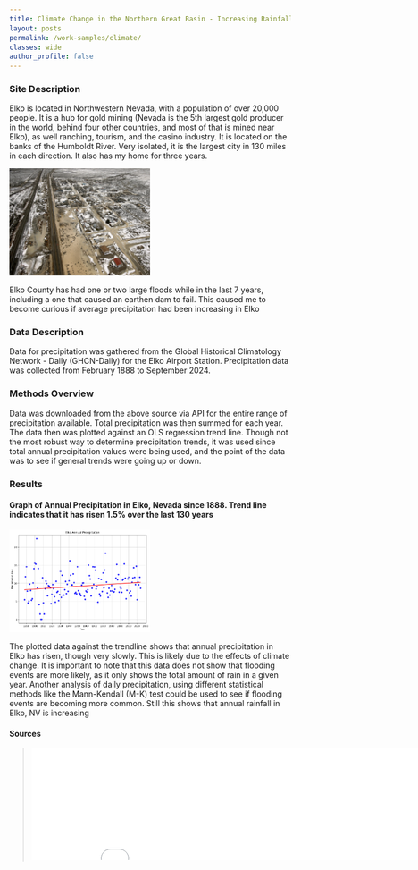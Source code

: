```yaml
---
title: Climate Change in the Northern Great Basin - Increasing Rainfall in Elko, NV
layout: posts
permalink: /work-samples/climate/
classes: wide
author_profile: false
---
```


### Site Description 
Elko is located in Northwestern Nevada, with a population of over 20,000 people. It is a hub for gold mining (Nevada is the 5th largest gold producer in the world, behind four other countries, and most of that is mined near Elko), as well ranching, tourism, and the casino industry.  It is located on the banks of the Humboldt River. Very isolated, it is the largest city in 130 miles in each direction. It also has my home for three years. 

<img
src="Elko Couty Floods.jpg"
alt="Floods in Elko County, NV" 
width="50%" />

Elko County has had one or two large floods while in the last 7 years, including a one that caused an earthen dam to fail. This caused me to become curious if average precipitation had been increasing in Elko

### Data Description
Data for precipitation was gathered from the Global Historical Climatology Network - Daily (GHCN-Daily) for the Elko Airport Station. Precipitation data was collected from February 1888 to September 2024. 

### Methods Overview 
Data was downloaded from the above source via API for the entire range of precipitation available.  Total precipitation was then summed for each year.  The data then was plotted against an OLS regression trend line.  Though not the most robust way to determine precipitation trends, it was used since total annual precipitation values were being used, and the point of the data was to see if general trends were going up or down. 
### Results 
#### Graph of Annual Precipitation in Elko, Nevada since 1888. Trend line indicates that it has risen 1.5% over the last 130 years

<img
src="ElkoPrecipitation.png"
alt="Graph showing annual precipitation in Elko, NV Plotted against a Trendline" 
width="50%" />

The plotted data against the trendline shows that annual precipitation in Elko has risen, though very slowly.  This is likely due to the effects of climate change.  It is important to note that this data does not show that flooding events are more likely, as it only shows the total amount of rain in a given year.  Another analysis of daily precipitation, using different statistical methods like the Mann-Kendall (M-K) test could be used to see if flooding events are becoming more common.  Still this shows that annual rainfall in Elko, NV is increasing 

#### Sources

> <embed type="text/html" 
src="HW-4 Climate Change.html"
width="800" 
height="200">
